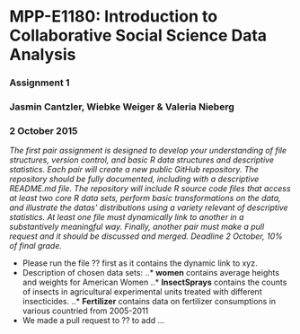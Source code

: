 # MPP-E1180: Introduction to Collaborative Social Science Data Analysis
### Assignment 1
### Jasmin Cantzler, Wiebke Weiger & Valeria Nieberg
### 2 October 2015

*The first pair assignment is designed to develop your understanding of file structures, version control, and basic R data structures and descriptive statistics. Each pair will create a new public GitHub repository. The repository should be fully documented, including with a descriptive README.md file. The repository will include R source code files that access at least two core R data sets, perform basic transformations on the data, and illustrate the datas' distributions using a variety relevant of descriptive statistics. At least one file must dynamically link to another in a substantively meaningful way. Finally, another pair must make a pull request and it should be discussed and merged. Deadline 2 October, 10% of final grade.*

* Please run the file ?? first as it contains the dynamic link to xyz.
* Description of chosen data sets:
..* **women** contains average heights and weights for American Women
..* **InsectSprays** contains the counts of insects in agricultural experimental units treated with different insecticides.
..* **Fertilizer** contains data on fertilizer consumptions in various countried from 2005-2011
* We made a pull request to ?? to add ... 




